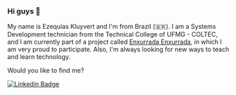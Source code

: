 ### Hi guys 👋

My name is Ezequias Kluyvert and I'm from Brazil (🇧🇷).
I am a Systems Development technician from the Technical College of UFMG - COLTEC, and I am currently part of a project called [Enxurrada Enxurrada](http://www.enxurradadebits.cefetmg.br/), in which I am very proud to participate. Also, I'm always looking for new ways to teach and learn technology.

Would you like to find me?

[![Linkedin Badge](https://img.shields.io/badge/-LinkedIn-blue?style=flat-square&logo=Linkedin&logoColor=white&link=https://www.linkedin.com/in/omariosouto)](https://www.linkedin.com/in/ezequias-kluyvert-de-oliveira-lemos-ab9459177)

<!--
**UserZeca/UserZeca** is a ✨ _special_ ✨ repository because its `README.md` (this file) appears on your GitHub profile.

Here are some ideas to get you started:

- 🔭 I’m currently working on ...
- 🌱 I’m currently learning ...
- 👯 I’m looking to collaborate on ...
- 🤔 I’m looking for help with ...
- 💬 Ask me about ...
- 📫 How to reach me: ...
- 😄 Pronouns: ...
- ⚡ Fun fact: ...
-->

